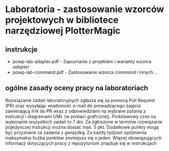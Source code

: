 # Laboratoria - zastosowanie wzorców projektowych w bibliotece narzędziowej PlotterMagic

## instrukcje

* powp-lab-adapter.pdf - Zapoznanie z projektem i warianty wzorca *adapter*
* powp-lab-command.pdf - Zastosowanie wzorca *command* i innych...

## ogólne zasady oceny pracy na laboratoriach

Rozwiązanie zadań laboratoryjnych zgłasza się za pomocą Pull Request (PR) oraz wysyłając wiadomość e-mail do prowadzącego zajęcia zawierającą link do PR wraz z odpowiedziami na wybrane pytania z instrukcji i diagramami UML (w postaci graficznej).
Podstawowy czas na wykonanie wszystkich zadań to 7 dni.
Za zgłoszone w terminie rozwiązanie pojedynczej instrukcji można dostać max. 5 pkt. 
Dodatkowe punkty mogą być przyznane za zadania z gwiazdką.
Za każdy tydzień opóźnienia maksymalna liczba punktów zmniejsza się o jeden.
Więcej obowiązujących informacji dotyczących pracy z repozytorium znajduje się w instrukcjach
